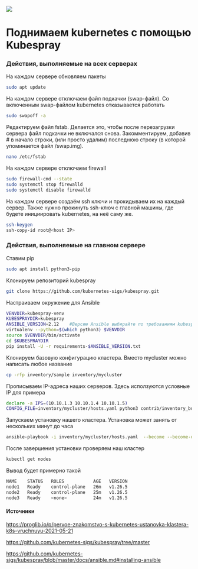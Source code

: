![](https://www.infracloud.io/assets/img/Blog/Blog-updated-creatives/index-image-1200x628/ha-kubernetes-with-kubespray-1200x628.png)

# Поднимаем kubernetes с помощью Kubespray

### Действия, выполняемые на всех серверах
На каждом сервере обновляем пакеты
```sh
sudo apt update
```

На каждом сервере отключаем файл подкачки (swap-файл). Со включенным swap-файлом kubernetes отказывается работать

```sh
sudo swapoff -a
```
Редактируем файл fstab. Делается это, чтобы после перезагрузки сервера файл подкачки не включался снова. Закомментируем, добавив # в начало строки, (или просто удалим) последнюю строку (в которой упоминается файл /swap.img).
```sh
nano /etc/fstab
```

На каждом сервере отключаем firewall
```sh
sudo firewall-cmd --state
sudo systemctl stop firewalld
sudo systemctl disable firewalld
```

На каждом сервере создаём ssh ключи и прокидываем их на каждый сервер. Также нужно прокинуть ssh-ключ с главной машины, где будете инициировать kubernetes, на неё саму же.
```sh
ssh-keygen
ssh-copy-id root@<host IP>
```

### Действия, выполняемые на главном сервере
Ставим pip
```sh
sudo apt install python3-pip
```

Клонируем репозиторий kubespray
```sh
git clone https://github.com/kubernetes-sigs/kubespray.git
```

Настраиваем окружение для Ansible
```sh
VENVDIR=kubespray-venv
KUBESPRAYDIR=kubespray
ANSIBLE_VERSION=2.12	#Версию Ansible выбирайте по требованиям kubespray
virtualenv --python=$(which python3) $VENVDIR
source $VENVDIR/bin/activate
cd $KUBESPRAYDIR
pip install -U -r requirements-$ANSIBLE_VERSION.txt
```

Клонируем базовую конфигурацию кластера. Вместо mycluster можно написать любое название
```sh
cp -rfp inventory/sample inventory/mycluster
```

Прописываем IP-адреса наших серверов. Здесь исползуются условные IP для примера
```sh
declare -a IPS=(10.10.1.3 10.10.1.4 10.10.1.5)
CONFIG_FILE=inventory/mycluster/hosts.yaml python3 contrib/inventory_builder/inventory.py ${IPS[@]}
```

Запускаем установку нашего кластера. Установка может занять от нескольких минут до часа
```sh
ansible-playbook -i inventory/mycluster/hosts.yaml  --become --become-user=root cluster.yml
```

После завершения установки проверяем наш кластер
```sh
kubectl get nodes
```

Вывод будет примерно такой
```sh
NAME    STATUS   ROLES           AGE   VERSION
node1   Ready    control-plane   26m   v1.26.5
node2   Ready    control-plane   25m   v1.26.5
node3   Ready    <none>          24m   v1.26.5
```

#### Источники
https://proglib.io/p/pervoe-znakomstvo-s-kubernetes-ustanovka-klastera-k8s-vruchnuyu-2021-05-21

https://github.com/kubernetes-sigs/kubespray/tree/master

https://github.com/kubernetes-sigs/kubespray/blob/master/docs/ansible.md#installing-ansible
